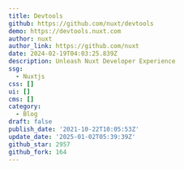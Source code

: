 ```yaml
---
title: Devtools
github: https://github.com/nuxt/devtools
demo: https://devtools.nuxt.com
author: nuxt
author_link: https://github.com/nuxt
date: 2024-02-19T04:03:25.839Z
description: Unleash Nuxt Developer Experience
ssg:
  - Nuxtjs
css: []
ui: []
cms: []
category:
  - Blog
draft: false
publish_date: '2021-10-22T10:05:53Z'
update_date: '2025-01-02T05:39:39Z'
github_star: 2957
github_fork: 164
---
```

